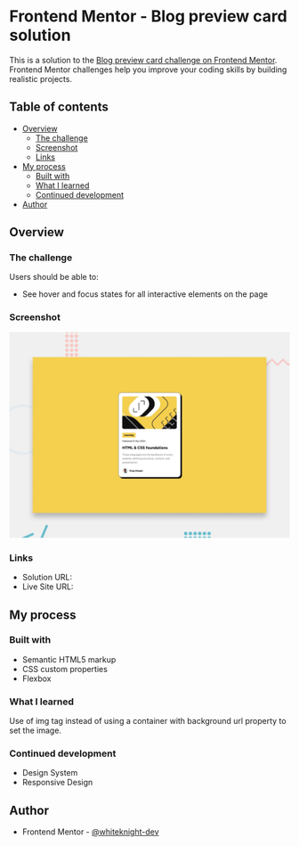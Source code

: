# Frontend Mentor - Blog preview card solution

This is a solution to the [Blog preview card challenge on Frontend Mentor](https://www.frontendmentor.io/challenges/blog-preview-card-ckPaj01IcS). Frontend Mentor challenges help you improve your coding skills by building realistic projects.

## Table of contents

- [Overview](#overview)
  - [The challenge](#the-challenge)
  - [Screenshot](#screenshot)
  - [Links](#links)
- [My process](#my-process)
  - [Built with](#built-with)
  - [What I learned](#what-i-learned)
  - [Continued development](#continued-development)
- [Author](#author)

## Overview

### The challenge

Users should be able to:

- See hover and focus states for all interactive elements on the page

### Screenshot

![](./assets/images/preview.jpg)

### Links

- Solution URL: [](https://github.com/whiteknight-dev/Blog-Preview-Card-FM)
- Live Site URL: [](https://whiteknight-dev.github.io/Blog-Preview-Card-FM/)

## My process

### Built with

- Semantic HTML5 markup
- CSS custom properties
- Flexbox

### What I learned

Use of img tag instead of using a container with background url property to set the image.

### Continued development

- Design System
- Responsive Design

## Author

- Frontend Mentor - [@whiteknight-dev](https://www.frontendmentor.io/profile/whiteknight-dev)
